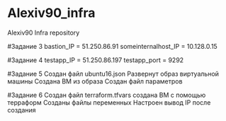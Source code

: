 # Alexiv90_infra
Alexiv90 Infra repository

#Задание 3
bastion_IP = 51.250.86.91
someinternalhost_IP = 10.128.0.15

#Задание 4
testapp_IP = 51.250.86.197
testapp_port = 9292

#Задание 5
Создан файл ubuntu16.json
Развернут образ виртуальной машины
Создана ВМ из образа
Создан файл параметров

#Задание 6
Создан файл terraform.tfvars
создана ВМ с помощью терраформ
Созданы файлы переменных
Настроен вывод IP после создания
